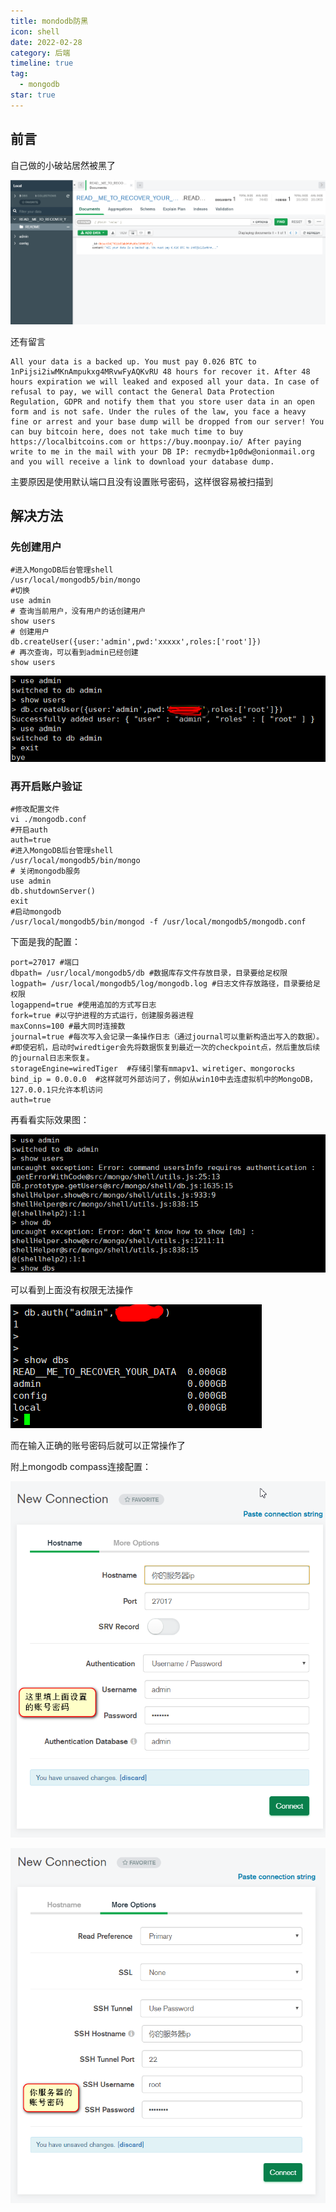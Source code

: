 ```yaml
---
title: mondodb防黑
icon: shell
date: 2022-02-28
category: 后端
timeline: true
tag:
  - mongodb
star: true
---
```

## 前言

自己做的小破站居然被黑了

![](./assets/dbdestroy.png)

还有留言

```
All your data is a backed up. You must pay 0.026 BTC to 1nPijsi2iwMKnAmpukxg4MRvwFyAQKvRU 48 hours for recover it. After 48 hours expiration we will leaked and exposed all your data. In case of refusal to pay, we will contact the General Data Protection Regulation, GDPR and notify them that you store user data in an open form and is not safe. Under the rules of the law, you face a heavy fine or arrest and your base dump will be dropped from our server! You can buy bitcoin here, does not take much time to buy https://localbitcoins.com or https://buy.moonpay.io/ After paying write to me in the mail with your DB IP: recmydb+1p0dw@onionmail.org and you will receive a link to download your database dump.
```
主要原因是使用默认端口且没有设置账号密码，这样很容易被扫描到
## 解决方法

### 先创建用户

```
#进入MongoDB后台管理shell
/usr/local/mongodb5/bin/mongo
#切换
use admin
# 查询当前用户，没有用户的话创建用户
show users
# 创建用户
db.createUser({user:'admin',pwd:'xxxxx',roles:['root']})
# 再次查询，可以看到admin已经创建
show users
```

![](./assets/dbdestroy1.png)

### 再开启账户验证

```
#修改配置文件
vi ./mongodb.conf
#开启auth
auth=true
#进入MongoDB后台管理shell
/usr/local/mongodb5/bin/mongo
# 关闭mongodb服务
use admin
db.shutdownServer()
exit
#启动mongodb
/usr/local/mongodb5/bin/mongod -f /usr/local/mongodb5/mongodb.conf
```

下面是我的配置：

```
port=27017 #端口
dbpath= /usr/local/mongodb5/db #数据库存文件存放目录，目录要给足权限
logpath= /usr/local/mongodb5/log/mongodb.log #日志文件存放路径，目录要给足权限
logappend=true #使用追加的方式写日志
fork=true #以守护进程的方式运行，创建服务器进程
maxConns=100 #最大同时连接数
journal=true #每次写入会记录一条操作日志（通过journal可以重新构造出写入的数据）。
#即使宕机，启动时wiredtiger会先将数据恢复到最近一次的checkpoint点，然后重放后续的journal日志来恢复。
storageEngine=wiredTiger  #存储引擎有mmapv1、wiretiger、mongorocks
bind_ip = 0.0.0.0  #这样就可外部访问了，例如从win10中去连虚拟机中的MongoDB，127.0.0.1只允许本机访问
auth=true
```

再看看实际效果图：

![](./assets/dbdestroy2.png)

可以看到上面没有权限无法操作

![](./assets/dbdestroy3.png)

而在输入正确的账号密码后就可以正常操作了

附上mongodb compass连接配置：

![](./assets/dbdestroy4.png)

![](./assets/dbdestroy5.png)

